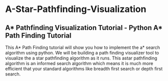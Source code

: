 # A-Star-Pathfinding-Visualization

## A* Pathfinding Visualization Tutorial - Python A* Path Finding Tutorial

This A* Path Finding tutorial will show you how to implement the a* search algorithm using python. We will be building a path finding visualizer tool to visualize the a star pathfinding algorithm as it runs. This astar pathfinding algorithm is an informed search algorithm which means it is much more efficient that your standard algorithms like breadth first search or depth first search.